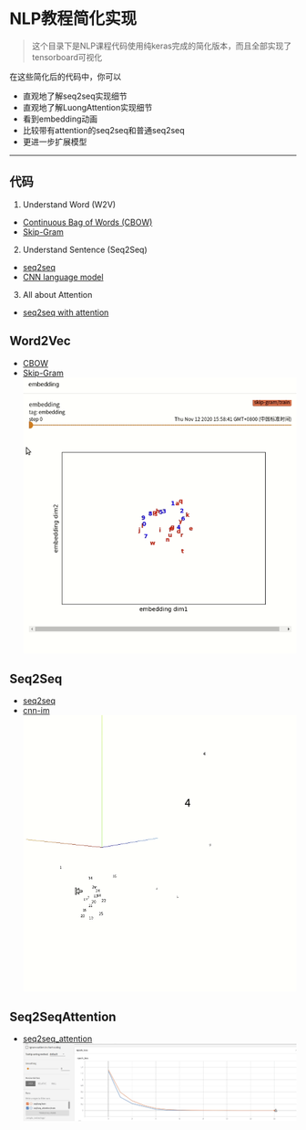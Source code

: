 # NLP教程简化实现

>这个目录下是NLP课程代码使用纯keras完成的简化版本，而且全部实现了tensorboard可视化

在这些简化后的代码中，你可以
* 直观地了解seq2seq实现细节
* 直观地了解LuongAttention实现细节
* 看到embedding动画
* 比较带有attention的seq2seq和普通seq2seq
* 更进一步扩展模型

-----

## 代码
1. Understand Word (W2V)
  - [Continuous Bag of Words (CBOW)](#Word2Vec)
  - [Skip-Gram](#Word2Vec)
2. Understand Sentence (Seq2Seq)
  - [seq2seq](#Seq2Seq)
  - [CNN language model](#CNNLanguageModel)
3. All about Attention
  - [seq2seq with attention](#Seq2SeqAttention)
  
## Word2Vec
* [CBOW](CBOW.py)
* [Skip-Gram](skip-gram.py)
![](./imgs/skip-gram.gif)

## Seq2Seq
* [seq2seq](seq2seq.py)
* [cnn-im](cnn-lm.py)
![月份和数字聚在一起，而符号则分散开](./imgs/seq2seq-embedding.gif)

## Seq2SeqAttention
* [seq2seq_attention](seq2seq_attention.py)
![](./imgs/attention.gif)